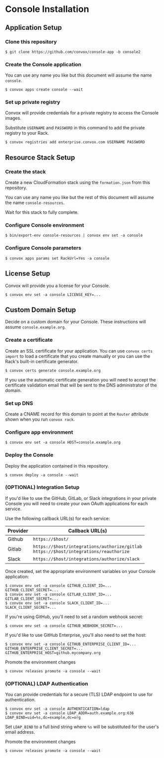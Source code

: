 # Console Installation

## Application Setup

### Clone this repository

    $ git clone https://github.com/convox/console-app -b console2

### Create the Console application

You can use any name you like but this document will assume the name `console`.

    $ convox apps create console --wait

### Set up private registry

Convox will provide credentials for a private registry to access the Console images.

Substitute `USERNAME` and `PASSWORD` in this command to add the private registry to your Rack.

    $ convox registries add enterprise.convox.com USERNAME PASSWORD

## Resource Stack Setup

### Create the stack

Create a new CloudFormation stack using the `formation.json` from this repository.

You can use any name you like but the rest of this document will assume the name `console-resources`.

Wait for this stack to fully complete.

### Configure Console environment

    $ bin/export-env console-resources | convox env set -a console

### Configure Console parameters

    $ convox apps params set RackUrl=Yes -a console

## License Setup

Convox will provide you a license for your Console.

    $ convox env set -a console LICENSE_KEY=...

## Custom Domain Setup

Decide on a custom domain for your Console. These instructions will assume `console.example.org`.

### Create a certificate

Create an SSL certificate for your application. You can use `convox certs import` to load a certificate
that you create manually or you can use the Rack's built-in certificate generator.

    $ convox certs generate console.example.org

If you use the automatic certificate generation you will need to accept the certificate validation email that will be sent to the DNS administrator of the domain.

### Set up DNS

Create a CNAME record for this domain to point at the `Router` attribute shown when you run `convox rack`.

### Configure app environment

    $ convox env set -a console HOST=console.example.org

### Deploy the Console

Deploy the application contained in this repository.

    $ convox deploy -a console --wait

### (OPTIONAL) Integration Setup

If you'd like to use the GitHub, GitLab, or Slack integrations in your private Console you will need to create your own OAuth applications for each service.

Use the following callback URL(s) for each service:

| Provider | Callback URL(s)                                                                           |
|----------|-------------------------------------------------------------------------------------------|
| Github   | `https://$host/`                                                                          |
| Gitlab   | `https://$host/integrations/authorize/gitlab`<br>`https://$host/integrations/reauthorize` |
| Slack    | `https://$host/integrations/authorize/slack`                                              |

Once created, set the appropriate environment variables on your Console application:

    $ convox env set -a console GITHUB_CLIENT_ID=... GITHUB_CLIENT_SECRET=...
    $ convox env set -a console GITLAB_CLIENT_ID=... GITLAB_CLIENT_SECRET=...
    $ convox env set -a console SLACK_CLIENT_ID=... SLACK_CLIENT_SECRET=...

If you're using GitHub, you'll need to set a random webhook secret:

    $ convox env set -a console GITHUB_WEBHOOK_SECRET=...

If you'd like to use GitHub Enterprise, you'll also need to set the host:

    $ convox env set -a console GITHUB_ENTERPRISE_CLIENT_ID=... GITHUB_ENTERPRISE_CLIENT_SECRET=... GITHUB_ENTERPRISE_HOST=github.mycompany.org

Promote the environment changes

    $ convox releases promote -a console --wait

### (OPTIONAL) LDAP Authentication

You can provide credentials for a secure (TLS) LDAP endpoint to use for authentication.

    $ convox env set -a console AUTHENTICATION=ldap
    $ convox env set -a console LDAP_ADDR=auth.example.org:636 LDAP_BIND=uid=%s,dc=example,dc=org

Set `LDAP_BIND` to a full bind string where `%s` will be substituted for the user's email address.

Promote the environment changes

    $ convox releases promote -a console --wait
